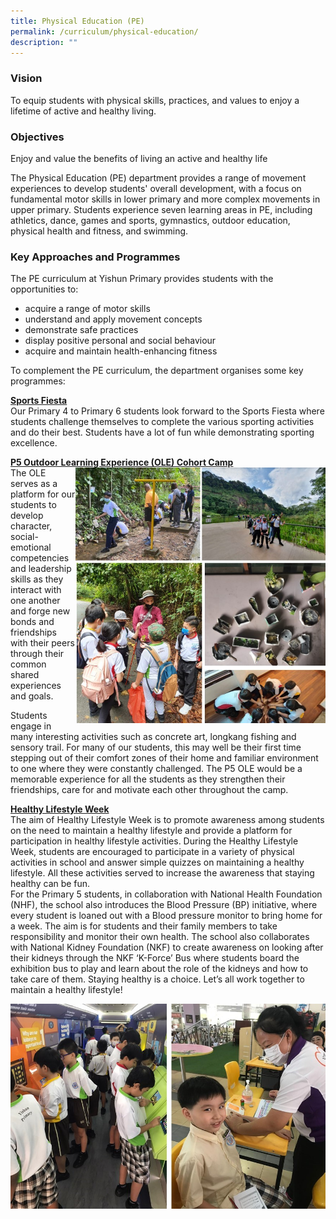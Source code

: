 ```yaml
---
title: Physical Education (PE)
permalink: /curriculum/physical-education/
description: ""
---
```

### **Vision**
To equip students with physical skills, practices, and values to enjoy a lifetime of active and healthy living. 

### **Objectives**
Enjoy and value the benefits of living an active and healthy life

The Physical Education (PE) department provides a range of movement experiences to develop students' overall development, with a focus on fundamental motor skills in lower primary and more complex movements in upper primary. Students experience seven learning areas in PE, including athletics, dance, games and sports, gymnastics, outdoor education, physical health and fitness, and swimming.

### **Key Approaches and Programmes**
The PE curriculum at Yishun Primary provides students with the opportunities to:
* acquire a range of motor skills
* understand and apply movement concepts
* demonstrate safe practices
* display positive personal and social behaviour
* acquire and maintain health-enhancing fitness

To complement the PE curriculum, the department organises some key programmes:

**<u>Sports Fiesta</u>**
<br>
Our Primary 4 to Primary 6 students look forward to the Sports Fiesta where students challenge themselves to complete the various sporting activities and do their best. Students have a lot of fun while demonstrating sporting excellence.

**<u>P5 Outdoor Learning Experience (OLE) Cohort Camp</u>**
<br>
<img src="/images/Experience/Curriculum/pe_01_v1.jpg" style="width:400px;height:409px; float: right">The OLE serves as a platform for our students to develop character, social-emotional competencies and leadership skills as they interact with one another and forge new bonds and friendships with their peers through their common shared experiences and goals. 

Students engage in many interesting activities such as concrete art, longkang fishing and sensory trail.
For many of our students, this may well be their first time stepping out of their comfort zones of their home and familiar environment to one where they were constantly challenged. The P5 OLE would be a memorable experience for all the students as they strengthen their friendships, care for and motivate each other throughout the camp.

**<u>Healthy Lifestyle Week</u>**
<br>
The aim of Healthy Lifestyle Week is to promote awareness among students on the need to maintain a healthy lifestyle and provide a platform for participation in healthy lifestyle activities.
During the Healthy Lifestyle Week, students are encouraged to participate in a variety of physical activities in school and answer simple quizzes on maintaining a healthy lifestyle. All these activities served to increase the awareness that staying healthy can be fun.  
For the Primary 5 students, in collaboration with National Health Foundation (NHF), the school also introduces the Blood Pressure (BP) initiative, where every student is loaned out with a Blood pressure monitor to bring home for a week. The aim is for students and their family members to take responsibility and monitor their own health.
The school also collaborates with National Kidney Foundation (NKF) to create awareness on looking after their kidneys through the NKF ‘K-Force’ Bus where students board the exhibition bus to play and learn about the role of the kidneys and how to take care of them.
Staying healthy is a choice. Let’s all work together to maintain a healthy lifestyle!

![](/images/Experience/Curriculum/pe_02_v1.jpg)